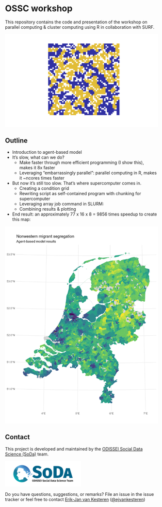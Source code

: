 # OSSC workshop

This repository contains the code and presentation of the workshop on parallel computing & cluster computing using R in collaboration with SURF.

![image](img/abm.png)

## Outline
-	Introduction to agent-based model
-	It’s slow, what can we do? 
    - Make faster through more efficient programming (I show this), makes it 8x faster
    - Leveraging “embarrassingly parallel”: parallel computing in R, makes it ~ncores times faster
-	But now it’s still too slow. That’s where supercomputer comes in.
    - Creating a condition grid
    - Rewriting script as self-contained program with chunking for supercomputer
    - Leveraging array job command in SLURM: 
    - Combining results & plotting
- End result: an approximately 77 x 16 x 8 = 9856 times speedup to create this map:

![map](img/segr_map.png)

## Contact

This project is developed and maintained by the [ODISSEI Social Data
Science (SoDa)](https://odissei-data.nl/nl/soda/) team.

<img src="img/soda_logo.png" alt="SoDa logo" width="250px"/>

Do you have questions, suggestions, or remarks? File an issue in the
issue tracker or feel free to contact [Erik-Jan van
Kesteren](https://github.com/vankesteren)
([@ejvankesteren](https://twitter.com/ejvankesteren))
